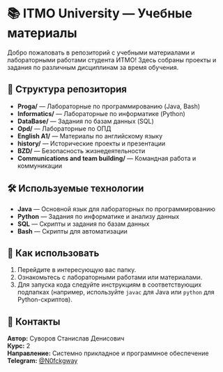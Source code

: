 # 📚 ITMO University — Учебные материалы

Добро пожаловать в репозиторий с учебными материалами и лабораторными работами студента ИТМО! Здесь собраны проекты и задания по различным дисциплинам за время обучения.

## 📂 Структура репозитория

- **Proga/** — Лабораторные по программированию (Java, Bash)
- **Informatiсs/** — Лабораторные по информатике (Python)
- **DataBase/** — Задания по базам данных (SQL)
- **Opd/** — Лабораторные по ОПД
- **English A1/** — Материалы по английскому языку
- **history/** — Исторические проекты и презентации
- **BZD/** — Безопасность жизнедеятельности
- **Communications and team building/** — Командная работа и коммуникации

## 🛠️ Используемые технологии

- **Java** — Основной язык для лабораторных по программированию
- **Python** — Задания по информатике и анализу данных
- **SQL** — Скрипты и задания по базам данных
- **Bash** — Скрипты для автоматизации

## 🚀 Как использовать

1. Перейдите в интересующую вас папку.
2. Ознакомьтесь с лабораторными работами или материалами.
3. Для запуска кода следуйте инструкциям в соответствующих подпапках (например, используйте `javac` для Java или `python` для Python-скриптов).

## 📝 Контакты

**Автор:** Суворов Станислав Денисович  
**Курс:** 2  
**Направление:** Системно прикладное и программное обеспечение  
**Telegram:** [@N0fckgway](https://t.me/N0fckgway) 